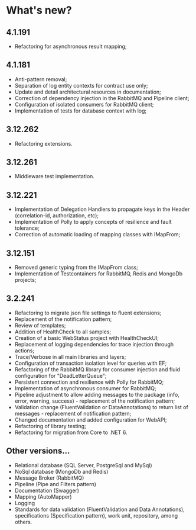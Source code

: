 # What's new?

## 4.1.191
* Refactoring for asynchronous result mapping;

## 4.1.181
* Anti-pattern removal;
* Separation of log entity contexts for contract use only;
* Update and detail architectural resources in documentation;
* Correction of dependency injection in the RabbitMQ and Pipeline client;
* Configuration of isolated consumers for RabbitMQ client;
* Implementation of tests for database context with log;

## 3.12.262
* Refactoring extensions.

## 3.12.261
* Middleware test implementation.

## 3.12.221
* Implementation of Delegation Handlers to propagate keys in the Header (correlation-id, authorization, etc);
* Implementation of Polly to apply concepts of resilience and fault tolerance;
* Correction of automatic loading of mapping classes with IMapFrom;

## 3.12.151
* Removed generic typing from the IMapFrom class;
* Implementation of Testcontainers for RabbitMQ, Redis and MongoDb projects;

## 3.2.241
* Refactoring to migrate json file settings to fluent extensions;
* Replacement of the notification pattern;
* Review of templates;
* Addition of HealthCheck to all samples;
* Creation of a basic WebStatus project with HealthCheckUI;
* Replacement of logging dependencies for trace injection through actions;
* Trace/Verbose in all main libraries and layers;
* Configuration of transaction isolation level for queries with EF;
* Refactoring of the RabbitMQ library for consumer injection and fluid configuration for "DeadLetterQueue";
* Persistent connection and resilience with Polly for RabbitMQ;
* Implementation of asynchronous consumer for RabbitMQ;
* Pipeline adjustment to allow adding messages to the package (info, error, warning, success) - replacement of the notification pattern;
* Validation change (FluentValidation or DataAnnotations) to return list of messages - replacement of notification pattern;
* Changed documentation and added configuration for WebAPI;
* Refactoring of library testing;
* Refactoring for migration from Core to .NET 6.

## Other versions...
* Relational database (SQL Server, PostgreSql and MySql)
* NoSql database (MongoDb and Redis)
* Message Broker (RabbitMQ)
* Pipeline (Pipe and Filters pattern)
* Documentation (Swagger)
* Mapping (AutoMapper)
* Logging
* Standards for data validation (FluentValidation and Data Annotations), specifications (Specification pattern), work unit, repository, among others.